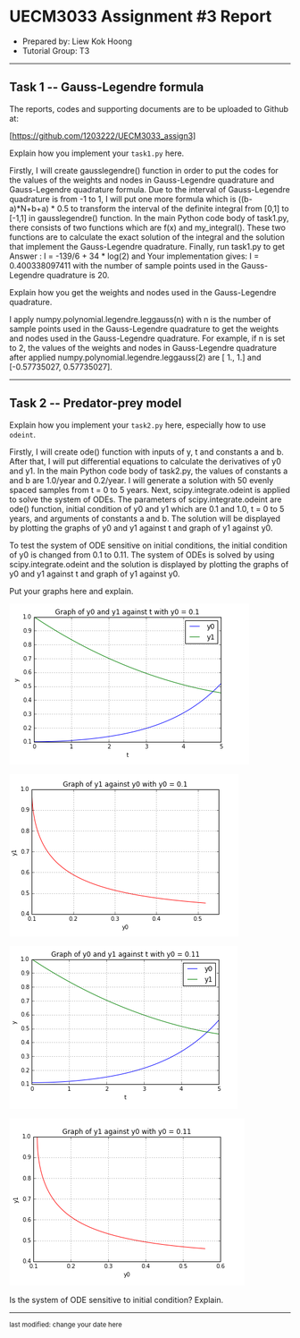 UECM3033 Assignment #3 Report
========================================================

- Prepared by: Liew Kok Hoong
- Tutorial Group: T3

--------------------------------------------------------

## Task 1 --  Gauss-Legendre formula

The reports, codes and supporting documents are to be uploaded to Github at: 

[https://github.com/1203222/UECM3033_assign3]


Explain how you implement your `task1.py` here.

Firstly, I will create gausslegendre() function in order to put the codes for the values of the weights and nodes in Gauss-Legendre quadrature and Gauss-Legendre quadrature formula. Due to the interval of Gauss-Legendre quadrature is from -1 to 1, I will put one more formula which is ((b-a)*N+b+a) * 0.5 to transform the interval of the definite integral from [0,1] to [-1,1] in gausslegendre() function. In the main Python code body of task1.py, there consists of two functions which are f(x) and my_integral(). These two functions are to calculate the exact solution of the integral and the solution that implement the Gauss-Legendre quadrature. Finally, run task1.py to get Answer : I = -139/6 + 34 * log(2) and Your implementation gives: I =  0.400338097411 with the number of sample points used in the Gauss-Legendre quadrature is 20.  

Explain how you get the weights and nodes used in the Gauss-Legendre quadrature.

I apply numpy.polynomial.legendre.leggauss(n) with n is the number of sample points used in the Gauss-Legendre quadrature to get the weights and nodes used in the Gauss-Legendre quadrature. For example, if n is set to 2, the values of the weights and nodes in Gauss-Legendre quadrature after applied numpy.polynomial.legendre.leggauss(2) are [ 1.,  1.] and [-0.57735027,  0.57735027].

---------------------------------------------------------

## Task 2 -- Predator-prey model

Explain how you implement your `task2.py` here, especially how to use `odeint`.

Firstly, I will create ode() function with inputs of y, t and constants a and b. After that, I will put differential equations to calculate the derivatives of y0 and y1. In the main Python code body of task2.py, the values of constants a and b are 1.0/year and 0.2/year. I will generate a solution with 50 evenly spaced samples from t = 0 to 5 years. Next, scipy.integrate.odeint is applied to solve the system of ODEs. The parameters of scipy.integrate.odeint are ode() function, initial condition of y0 and y1 which are 0.1 and 1.0, t = 0 to 5 years, and arguments of constants a and b. The solution will be displayed by plotting the graphs of y0 and y1 against t and graph of y1 against y0.

To test the system of ODE sensitive on initial conditions, the initial condition of y0 is changed from 0.1 to 0.11. The system of ODEs is solved by using scipy.integrate.odeint and the solution is displayed by plotting the graphs of y0 and y1 against t and graph of y1 against y0.

Put your graphs here and explain.

![graph1.PNG](graph1.PNG)

![graph2.PNG](graph2.PNG)

![graph3.PNG](graph3.PNG)

![graph4.PNG](graph4.PNG)

Is the system of ODE sensitive to initial condition? Explain.

-----------------------------------

<sup>last modified: change your date here</sup>

